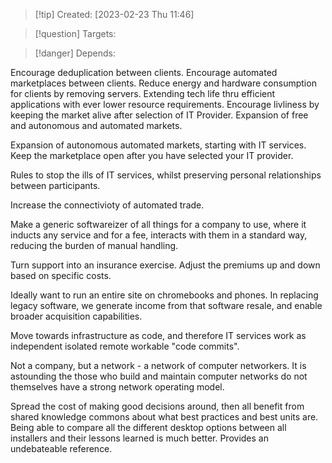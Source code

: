 
>[!tip] Created: [2023-02-23 Thu 11:46]

>[!question] Targets: 

>[!danger] Depends: 

Encourage deduplication between clients.
Encourage automated marketplaces between clients.
Reduce energy and hardware consumption for clients by removing servers.
Extending tech life thru efficient applications with ever lower resource requirements.
Encourage livliness by keeping the market alive after selection of IT Provider.
Expansion of free and autonomous and automated markets.


Expansion of autonomous automated markets, starting with IT services.
Keep the marketplace open after you have selected your IT provider.

Rules to stop the ills of IT services, whilst preserving personal relationships between participants.

Increase the connectivioty of automated trade.

Make a generic softwareizer of all things for a company to use, where it inducts any service and for a fee, interacts with them in a standard way, reducing the burden of manual handling.

Turn support into an insurance exercise.  Adjust the premiums up and down based on specific costs.

Ideally want to run an entire site on chromebooks and phones.  In replacing legacy software, we generate income from that software resale, and enable broader acquisition capabilities.

Move towards infrastructure as code, and therefore IT services work as independent isolated remote workable "code commits".

Not a company, but a network - a network of computer networkers.  It is astounding the those who build and maintain computer networks do not themselves have a strong network operating model.

Spread the cost of making good decisions around, then all benefit from shared knowledge commons about what best practices and best units are.  Being able to compare all the different desktop options between all installers and their lessons learned is much better.  Provides an undebateable reference.
